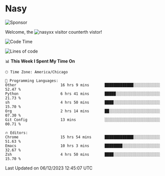 # Nasy

<!--
<p align="center">
<img height="200" src="https://github-readme-stats.vercel.app/api?username=nasyxx&count_private=true&show_icons=true&theme=dracula&include_all_commits=true"/>
<img height="200" src="https://github-readme-stats.vercel.app/api/top-langs/?username=nasyxx&theme=dracula&hide=html,jupyter+notebook&count_private=true&show_icons=true"/>
</p>

  
----------------
-->

![Sponsor](https://img.shields.io/static/v1.svg?label=Sponsor&message=%E2%9D%A4&logo=GitHub&style=flat&color=pink)
 
Welcome, the ![nasyxx visitor counter](https://count.getloli.com/get/@nasyxx?theme=rule34)th vistor!
 
<!--START_SECTION:waka-->
![Code Time](http://img.shields.io/badge/Code%20Time-4%2C057%20hrs-blue)

![Lines of code](https://img.shields.io/badge/From%20Hello%20World%20I%27ve%20Written-6.3%20million%20lines%20of%20code-blue)

📊 **This Week I Spent My Time On** 

```text
🕑︎ Time Zone: America/Chicago

💬 Programming Languages: 
Other                    16 hrs 9 mins       █████████████░░░░░░░░░░░░   52.47 % 
Python                   6 hrs 41 mins       █████░░░░░░░░░░░░░░░░░░░░   21.73 % 
sh                       4 hrs 50 mins       ████░░░░░░░░░░░░░░░░░░░░░   15.70 % 
Org                      2 hrs 14 mins       ██░░░░░░░░░░░░░░░░░░░░░░░   07.30 % 
Git Config               13 mins             ░░░░░░░░░░░░░░░░░░░░░░░░░   00.71 % 

🔥 Editors: 
Chrome                   15 hrs 54 mins      █████████████░░░░░░░░░░░░   51.63 % 
Emacs                    10 hrs 3 mins       ████████░░░░░░░░░░░░░░░░░   32.67 % 
Zsh                      4 hrs 50 mins       ████░░░░░░░░░░░░░░░░░░░░░   15.70 % 
```


 Last Updated on 06/12/2023 12:45:07 UTC
<!--END_SECTION:waka-->

<!-- ![visitors](https://visitor-badge.laobi.icu/badge?page_id=nasyxx.nasyxx) -->
